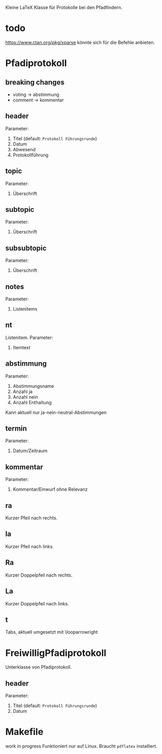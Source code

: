 Kleine LaTeX Klasse für Protokolle bei den Pfadfindern.

# todo
https://www.ctan.org/pkg/xparse könnte sich für die Befehle anbieten.

# Pfadiprotokoll
## breaking changes
 * voting -> abstimmung
 * comment -> kommentar

## header
Parameter:
1. Titel (default: `Protokoll Führungsrunde`)
2. Datum
3. Abwesend
4. Protokollführung

## topic
Parameter:
1. Überschrift

## subtopic
Parameter:
1. Überschrift

## subsubtopic
Parameter:
1. Überschrift

## notes
Parameter:
1. Listenitems

## nt
Listenitem.
Parameter:
1. Itemtext

## abstimmung
Parameter:
1. Abstimmungsname
2. Anzahl ja
3. Anzahl nein
4. Anzahl Enthaltung

Kann aktuell nur ja-nein-neutral-Abstimmungen

## termin
Parameter:
1. Datum/Zeitraum

## kommentar
Parameter:
1. Kommentar/Einwurf ohne Relevanz

## ra
Kurzer Pfeil nach rechts.

## la
Kurzer Pfeil nach links.

## Ra
Kurzer Doppelpfeil nach rechts.

## La
Kurzer Doppelpfeil nach links.

## t
Tabs, aktuell umgesetzt mit \looparrowright

# FreiwilligPfadiprotokoll
Unterklasse von Pfadiprotokoll.

## header
Parameter:
1. Titel (default: `Protokoll Führungsrunde`)
2. Datum

# Makefile
work in progress
Funktioniert nur auf Linux. Braucht `pdflatex` installiert.
